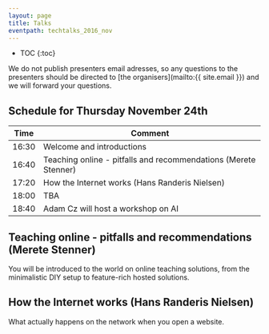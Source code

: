 ```yaml
---
layout: page
title: Talks
eventpath: techtalks_2016_nov
---
```


* TOC
{:toc}



We do not publish presenters email adresses, so any questions to the presenters should be directed to [the organisers](mailto:{{ site.email }}) and we will forward your questions.


## Schedule for Thursday November 24th


| Time  | Comment |
| ------------- | ------------- |
| 16:30 | Welcome and introductions |
| 16:40 | Teaching online - pitfalls and recommendations (Merete Stenner) |
| 17:20 | How the Internet works (Hans Randeris Nielsen) |
| 18:00 | TBA |
| 18:40 | Adam Cz will host a workshop on AI |


## Teaching online - pitfalls and recommendations (Merete Stenner)

You will be introduced to the world on online teaching solutions, from the minimalistic DIY setup to feature-rich hosted solutions.

## How the Internet works (Hans Randeris Nielsen)

What actually happens on the network when you open a website.
